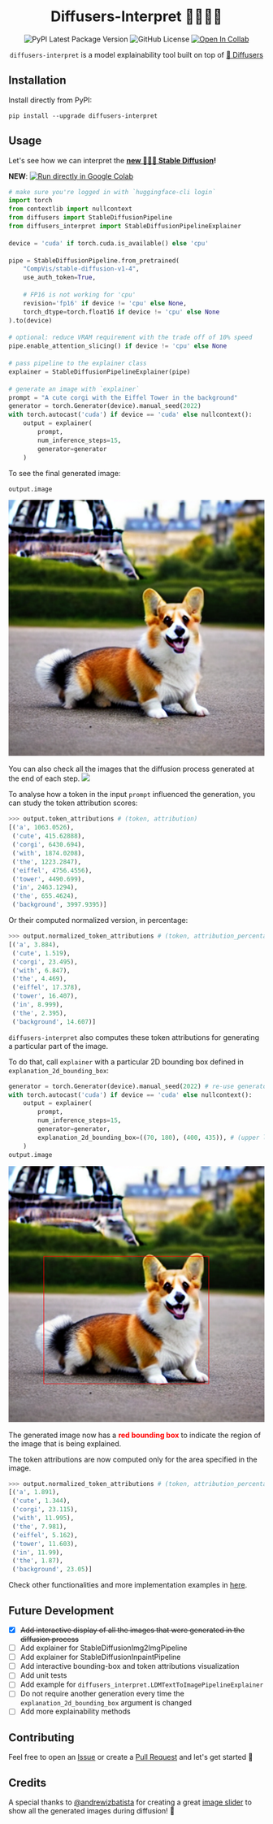 <div align="center">

# Diffusers-Interpret 🤗🧨🕵️‍♀️

![PyPI Latest Package Version](https://img.shields.io/pypi/v/diffusers-interpret?logo=pypi&style=flat&color=orange) ![GitHub License](https://img.shields.io/github/license/JoaoLages/diffusers-interpret?logo=github&style=flat&color=green) [![Open In Collab](https://colab.research.google.com/assets/colab-badge.svg)](https://colab.research.google.com/github/JoaoLages/diffusers-interpret/blob/main/notebooks/stable_diffusion_example_colab.ipynb) 

`diffusers-interpret` is a model explainability tool built on top of [🤗 Diffusers](https://github.com/huggingface/diffusers)
</div>

## Installation

Install directly from PyPI:

    pip install --upgrade diffusers-interpret

## Usage

Let's see how we can interpret the **[new 🎨🎨🎨 Stable Diffusion](https://github.com/huggingface/diffusers#new--stable-diffusion-is-now-fully-compatible-with-diffusers)!**

**NEW**: <a href="https://colab.research.google.com/assets/colab-badge.svg)](https://colab.research.google.com/github/JoaoLages/diffusers-interpret/blob/main/notebooks/stable_diffusion_example_colab.ipynb"><img src="https://colab.research.google.com/assets/colab-badge.svg" alt="Run directly in Google Colab"/></a>

```python
# make sure you're logged in with `huggingface-cli login`
import torch
from contextlib import nullcontext
from diffusers import StableDiffusionPipeline
from diffusers_interpret import StableDiffusionPipelineExplainer

device = 'cuda' if torch.cuda.is_available() else 'cpu'

pipe = StableDiffusionPipeline.from_pretrained(
    "CompVis/stable-diffusion-v1-4", 
    use_auth_token=True,
    
    # FP16 is not working for 'cpu'
    revision='fp16' if device != 'cpu' else None,
    torch_dtype=torch.float16 if device != 'cpu' else None
).to(device)

# optional: reduce VRAM requirement with the trade off of 10% speed
pipe.enable_attention_slicing() if device != 'cpu' else None

# pass pipeline to the explainer class
explainer = StableDiffusionPipelineExplainer(pipe)

# generate an image with `explainer`
prompt = "A cute corgi with the Eiffel Tower in the background"
generator = torch.Generator(device).manual_seed(2022)
with torch.autocast('cuda') if device == 'cuda' else nullcontext():
    output = explainer(
        prompt, 
        num_inference_steps=15,
        generator=generator
    )
```

To see the final generated image:
```python
output.image
```

![](assets/corgi_eiffel_tower.png)

You can also check all the images that the diffusion process generated at the end of each step.
![](assets/image_slider.gif)

To analyse how a token in the input `prompt` influenced the generation, you can study the token attribution scores:
```python
>>> output.token_attributions # (token, attribution)
[('a', 1063.0526),
 ('cute', 415.62888),
 ('corgi', 6430.694),
 ('with', 1874.0208),
 ('the', 1223.2847),
 ('eiffel', 4756.4556),
 ('tower', 4490.699),
 ('in', 2463.1294),
 ('the', 655.4624),
 ('background', 3997.9395)]
```

Or their computed normalized version, in percentage:
```python
>>> output.normalized_token_attributions # (token, attribution_percentage)
[('a', 3.884),
 ('cute', 1.519),
 ('corgi', 23.495),
 ('with', 6.847),
 ('the', 4.469),
 ('eiffel', 17.378),
 ('tower', 16.407),
 ('in', 8.999),
 ('the', 2.395),
 ('background', 14.607)]
```

`diffusers-interpret` also computes these token attributions for generating a particular part of the image. 

To do that, call `explainer` with a particular 2D bounding box defined in `explanation_2d_bounding_box`:

```python
generator = torch.Generator(device).manual_seed(2022) # re-use generator
with torch.autocast('cuda') if device == 'cuda' else nullcontext():
    output = explainer(
        prompt, 
        num_inference_steps=15, 
        generator=generator,
        explanation_2d_bounding_box=((70, 180), (400, 435)), # (upper left corner, bottom right corner)
    )
output.image
```
![](assets/corgi_eiffel_tower_box_1.png)

The generated image now has a <span style="color:red"> **red bounding box** </span> to indicate the region of the image that is being explained.

The token attributions are now computed only for the area specified in the image.

```python
>>> output.normalized_token_attributions # (token, attribution_percentage)
[('a', 1.891),
 ('cute', 1.344),
 ('corgi', 23.115),
 ('with', 11.995),
 ('the', 7.981),
 ('eiffel', 5.162),
 ('tower', 11.603),
 ('in', 11.99),
 ('the', 1.87),
 ('background', 23.05)]
```

Check other functionalities and more implementation examples in [here](https://github.com/JoaoLages/diffusers-interpret/blob/main/notebooks/).

## Future Development
- [x] ~~Add interactive display of all the images that were generated in the diffusion process~~
- [ ] Add explainer for StableDiffusionImg2ImgPipeline
- [ ] Add explainer for StableDiffusionInpaintPipeline
- [ ] Add interactive bounding-box and token attributions visualization
- [ ] Add unit tests
- [ ] Add example for `diffusers_interpret.LDMTextToImagePipelineExplainer`
- [ ] Do not require another generation every time the `explanation_2d_bounding_box` argument is changed
- [ ] Add more explainability methods

## Contributing
Feel free to open an [Issue](https://github.com/JoaoLages/diffusers-interpret/issues) or create a [Pull Request](https://github.com/JoaoLages/diffusers-interpret/pulls) and let's get started 🚀

## Credits

A special thanks to [@andrewizbatista](https://github.com/andrewizbatista) for creating a great [image slider](https://github.com/JoaoLages/diffusers-interpret/pull/1) to show all the generated images during diffusion! 💪 
